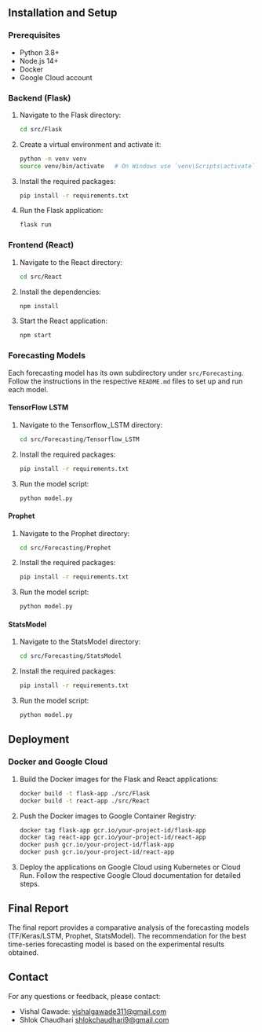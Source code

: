 
## Installation and Setup

### Prerequisites

- Python 3.8+
- Node.js 14+
- Docker
- Google Cloud account

### Backend (Flask)

1. Navigate to the Flask directory:
    ```bash
    cd src/Flask
    ```

2. Create a virtual environment and activate it:
    ```bash
    python -m venv venv
    source venv/bin/activate   # On Windows use `venv\Scripts\activate`
    ```

3. Install the required packages:
    ```bash
    pip install -r requirements.txt
    ```

4. Run the Flask application:
    ```bash
    flask run
    ```

### Frontend (React)

1. Navigate to the React directory:
    ```bash
    cd src/React
    ```

2. Install the dependencies:
    ```bash
    npm install
    ```

3. Start the React application:
    ```bash
    npm start
    ```

### Forecasting Models

Each forecasting model has its own subdirectory under `src/Forecasting`. Follow the instructions in the respective `README.md` files to set up and run each model.

#### TensorFlow LSTM

1. Navigate to the Tensorflow_LSTM directory:
    ```bash
    cd src/Forecasting/Tensorflow_LSTM
    ```

2. Install the required packages:
    ```bash
    pip install -r requirements.txt
    ```

3. Run the model script:
    ```bash
    python model.py
    ```

#### Prophet

1. Navigate to the Prophet directory:
    ```bash
    cd src/Forecasting/Prophet
    ```

2. Install the required packages:
    ```bash
    pip install -r requirements.txt
    ```

3. Run the model script:
    ```bash
    python model.py
    ```

#### StatsModel

1. Navigate to the StatsModel directory:
    ```bash
    cd src/Forecasting/StatsModel
    ```

2. Install the required packages:
    ```bash
    pip install -r requirements.txt
    ```

3. Run the model script:
    ```bash
    python model.py
    ```

## Deployment

### Docker and Google Cloud

1. Build the Docker images for the Flask and React applications:
    ```bash
    docker build -t flask-app ./src/Flask
    docker build -t react-app ./src/React
    ```

2. Push the Docker images to Google Container Registry:
    ```bash
    docker tag flask-app gcr.io/your-project-id/flask-app
    docker tag react-app gcr.io/your-project-id/react-app
    docker push gcr.io/your-project-id/flask-app
    docker push gcr.io/your-project-id/react-app
    ```

3. Deploy the applications on Google Cloud using Kubernetes or Cloud Run. Follow the respective Google Cloud documentation for detailed steps.

## Final Report

The final report provides a comparative analysis of the forecasting models (TF/Keras/LSTM, Prophet, StatsModel). The recommendation for the best time-series forecasting model is based on the experimental results obtained.

## Contact

For any questions or feedback, please contact:
- Vishal Gawade: [vishalgawade311@gmail.com](mailto:vishalgawade311@gmail.com)
- Shlok Chaudhari [shlokchaudhari9@gmail.com](mailto:shlokchaudhari9@gmail.com)

